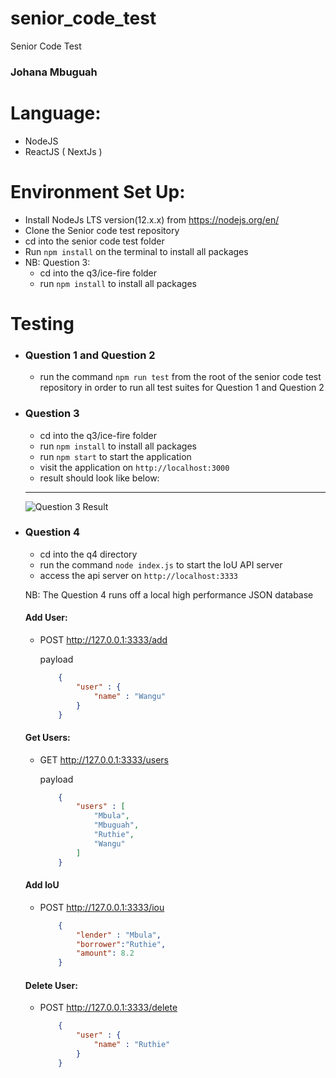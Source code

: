 # senior_code_test
Senior Code Test

### Johana Mbuguah

# Language:
- NodeJS
- ReactJS ( NextJs )


# Environment Set Up:
	
- Install NodeJs LTS version(12.x.x) from https://nodejs.org/en/
- Clone the Senior code test repository
- cd into the senior code test folder
- Run `npm install` on the terminal to install all packages
- NB: Question 3:
	- cd into the q3/ice-fire folder
	- run `npm install` to install all packages


# Testing

 - ### Question 1 and Question 2

	- run the command `npm run test` from the root of the senior code test repository in order to run all test suites for Question 1 and Question 2

	
- ### Question 3

	- cd into the q3/ice-fire folder
	- run `npm install` to install all packages
	- run `npm start` to start the application
	- visit the application on `http://localhost:3000`
	- result should look like below:
	---
	![Question 3 Result](https://github.com/r2g/senior_code_test/blob/master/ice_fire.JPG)

 - ### Question 4

	- cd into the q4 directory
	- run the command `node index.js` to start the IoU API server
	- access the api server on `http://localhost:3333`

	NB: The Question 4 runs off a local high performance JSON database 

	#### Add User:

	 - POST http://127.0.0.1:3333/add

		payload
		```json
			{
				"user" : {
					"name" : "Wangu"
				}
			}
		```

	#### Get Users:

	- GET http://127.0.0.1:3333/users

		payload
		```json
			{
				"users" : [
					"Mbula",
					"Mbuguah",
					"Ruthie",
					"Wangu"
				]
			}
		```

	#### Add IoU

	- POST http://127.0.0.1:3333/iou

		```json
			{
				"lender" : "Mbula", 
				"borrower":"Ruthie", 
				"amount": 8.2
			}
		```
	
	#### Delete User:

	- POST http://127.0.0.1:3333/delete

		```json
			{
				"user" : {
					"name" : "Ruthie"
				}
			}
		```



